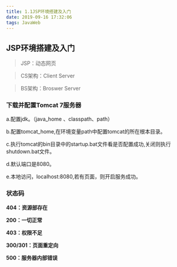 ```yaml
---
title: 1.1JSP环境搭建及入门
date: 2019-09-16 17:32:06
tags: JavaWeb
---
```


## JSP环境搭建及入门

> JSP：动态网页

> CS架构：Client Server 

> BS架构：Broswer Server

### 下载并配置Tomcat 7服务器

a.配置jdk。（java_home 、classpath、path）

b.配置tomcat_home,在环境变量path中配置tomcat的所在根本目录。

c.执行tomcat的bin目录中的startup.bat文件看是否配置成功,关闭则执行shutdown.bat文件。

d.默认端口是8080。

e.本地访问，localhost:8080,若有页面，则开启服务成功。

### 状态码

**404：资源部存在**

**200：一切正常**

**403：权限不足**

**300/301：页面重定向**

**500：服务器内部错误**

